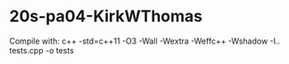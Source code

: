 # 20s-pa04-KirkWThomas

Compile with:
c++ -std=c++11 -O3 -Wall -Wextra -Weffc++ -Wshadow -I.. tests.cpp -o tests
